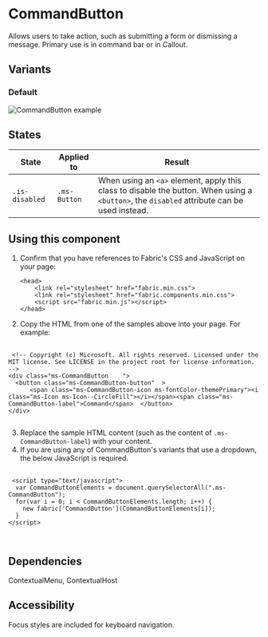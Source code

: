 # CommandButton
Allows users to take action, such as submitting a form or dismissing a message. Primary use is in command bar or in Callout.

## Variants

### Default


![CommandButton example](https://raw.githubusercontent.com/OfficeDev/office-ui-fabric-js/master/ghdocs/component_images/CommandButton-textonly.png)


## States
State | Applied to | Result
 --- | --- | ---
`.is-disabled` | `.ms-Button` | When using an `<a>` element, apply this class to disable the button. When using a `<button>`, the `disabled` attribute can be used instead.

## Using this component
1. Confirm that you have references to Fabric's CSS and JavaScript on your page:
    ```
    <head>
        <link rel="stylesheet" href="fabric.min.css">
        <link rel="stylesheet" href="fabric.components.min.css">
        <script src="fabric.min.js"></script>
    </head>
    ```
2. Copy the HTML from one of the samples above into your page. For example:

<pre>
    <code>
 &lt;!-- Copyright (c) Microsoft. All rights reserved. Licensed under the MIT license. See LICENSE in the project root for license information. --&gt;
&lt;div class&#x3D;&quot;ms-CommandButton    &quot;&gt;
  &lt;button class&#x3D;&quot;ms-CommandButton-button&quot;  &gt;
      &lt;span class&#x3D;&quot;ms-CommandButton-icon ms-fontColor-themePrimary&quot;&gt;&lt;i class&#x3D;&quot;ms-Icon ms-Icon--CircleFill&quot;&gt;&lt;/i&gt;&lt;/span&gt;&lt;span class&#x3D;&quot;ms-CommandButton-label&quot;&gt;Command&lt;/span&gt;  &lt;/button&gt;
&lt;/div&gt;
    </code>
</pre>

3. Replace the sample HTML content (such as the content of `.ms-CommandButton-label`) with your content.
4. If you are using any of CommandButton's variants that use a dropdown, the below JavaScript is required.

<pre>
    <code>
 &lt;script type&#x3D;&quot;text/javascript&quot;&gt;
  var CommandButtonElements &#x3D; document.querySelectorAll(&quot;.ms-CommandButton&quot;);
  for(var i &#x3D; 0; i &lt; CommandButtonElements.length; i++) {
    new fabric[&#x27;CommandButton&#x27;](CommandButtonElements[i]);
  }
&lt;/script&gt;

    </code>
</pre>



## Dependencies
ContextualMenu, ContextualHost

## Accessibility
Focus styles are included for keyboard navigation.


<script type="text/javascript">
  var CommandButtonElements = document.querySelectorAll(".ms-CommandButton");
  for(var i = 0; i < CommandButtonElements.length; i++) {
    new fabric['CommandButton'](CommandButtonElements[i]);
  }
</script>
